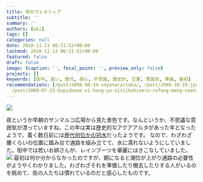 ```yaml
---
title: 夜のヴェネツィア
subtitle: ''
summary: ''
authors: [aki]
tags: []
categories: null
date: 2010-11-13 06:11:52+00:00
lastmod: 2010-11-13 06:11:52+00:00
featured: false
draft: false
image: {caption: '', focal_point: '', preview_only: false}
projects: []
keywords: [街中, 若い, 歴代, 感心, 不思議, 歴史的, 位置, 雰囲気, 準備, 最初]
recommendations: [/post/2008-08-24-sayonaraituka/, /post/2008-10-19-jpopsaundonohe-xin-bu-fen-ga-shi-ha1tunokodojin-xing-dechu-lai-teita/,
  /post/2008-07-15-kupidonoe-xi-hong-yu-oisiikohinoru-refang-meng-noatosaki/]
---
```

![](https://lh6.ggpht.com/_fY4jPztBNxw/TN4m-vk9IWI/AAAAAAAAAkM/FBrhsjGXKUY/s400/DSCF6149.JPG)

夜というか早朝のサンマルコ広場から見た景色です。なんというか、不思議な雰囲気が漂っていますね。この年は実は歴史的なアクアアルタがあった年となったようで、着く数日前には[歴代何位かの冠水](http://www.afpbb.com/article/disaster-accidents-crime/disaster/2677858/5080469)だったようです。
なので、わざわざ腰くらいの位置に踏み台で通路を組み立てて、水に濡れないようにしていました。街中では若いお姉さんが、レインブーツを華麗にはきこなしていました。
![](https://lh4.ggpht.com/_fY4jPztBNxw/TN4qOkM3ExI/AAAAAAAAAkU/pJddtSTi1ec/s400/DSCF6024.JPG)
最初は何か分からなかったのですが、朝になると潮位が上がり通路の必要性がようやくわかりました。わざわざそれを準備したり撤去したりする人がいるのを眺めて、街の人たちは慣れているのだと感心したものです。


